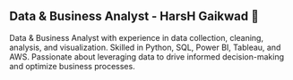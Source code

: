 ## Data & Business Analyst - HarsH Gaikwad 👋

Data & Business Analyst with experience in data collection, cleaning, analysis, and visualization. Skilled in Python, SQL, Power BI, Tableau, and AWS. Passionate about leveraging data to drive informed decision-making and optimize business processes.

